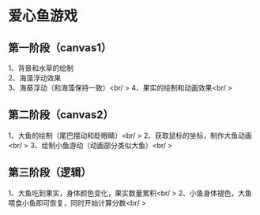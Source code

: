 # 爱心鱼游戏
## 第一阶段（canvas1）
1、背景和水草的绘制<br />
2、海藻浮动效果<br/>
3、海葵浮动（和海藻保持一致）<br/ >
4、果实的绘制和动画效果<br/ >
## 第二阶段（canvas2）
1、大鱼的绘制（尾巴摆动和眨眼睛）<br/ >
2、获取鼠标的坐标，制作大鱼动画<br/ >
3、绘制小鱼游动（动画部分类似大鱼）<br/ >
## 第三阶段（逻辑）
1、大鱼吃到果实，身体颜色变化，果实数量累积<br/ >
2、小鱼身体褪色，大鱼喂食小鱼即可恢复，同时开始计算分数<br/ >
